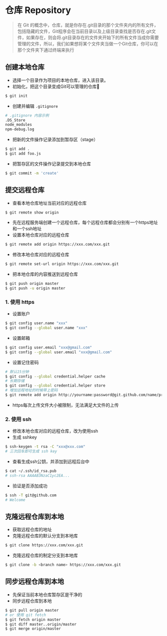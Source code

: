 # 仓库 Repository

> 在 Git 的概念中，仓库，就是你存在.git目录的那个文件夹内的所有文件，包括隐藏的文件，Git程序会在当前目录以及上级目录查找是否存在.git文件，如果存在，则会将.git目录存在的文件夹开始下的所有文件当成你需要管理的文件，所以，我们如果想将某个文件夹当做一个Git仓库，你可以在那个文件夹下通过终端来执行

## 创建本地仓库
* 选择一个目录作为项目的本地仓库，进入该目录。
* 初始化，把这个目录变成Git可以管理的仓库
```bash
$ git init
```
* 创建并编辑 `.gitignore`
```bash
# .gitignore 内容示例
.DS_Store
node_modules
npm-debug.log
```
* 把新的文件操作记录添加到暂存区（stage）
```bash
$ git add .
$ git add foo.js
```
* 把暂存区的文件操作记录提交到本地仓库
```bash
$ git commit -m 'create'
```

## 提交远程仓库
* 查看本地仓库地址当前对应的远程仓库
```bash
$ git remote show origin
```
* 先在远程服务端创建一个远程仓库，每个远程仓库都会分别有一个https地址和一个ssh地址
* 设置本地仓库对应的远程仓库
```bash
$ git remote add origin https://xxx.com/xxx.git
```
* 修改本地仓库对应的远程仓库
```bash
$ git remote set-url origin https://xxx.com/xxx.git
```
* 把本地仓库的内容推送到远程仓库
```bash
$ git push origin master
$ git push -u origin master
```

### 1. 使用 https
* 设置账户
```bash
$ git config user.name "xxx"
$ git config --global user.name "xxx"
```
* 设置邮箱
```bash
$ git config user.email "xxx@gmail.com"
$ git config --global user.email "xxx@gmail.com"
```
* 设置记住密码
```bash
# 默认15分钟
$ git config --global credential.helper cache
# 长期存储
$ git config --global credential.helper store
# 增加远程地址的时候带上密码
$ git remote add origin http://yourname:password@git.github.com/name/project.git
```
* https每次上传文件大小被限制，无法满足大文件的上传

### 2. 使用 ssh
* 修改本地仓库对应的远程仓库，改为使用ssh
* 生成 sshkey
```bash
$ ssh-keygen -t rsa -C "xxx@xxx.com"
# 三次回车即可生成 ssh key
```
* 查看生成ssh公钥，并添加到远程后台中
```bash
$ cat ~/.ssh/id_rsa.pub
# ssh-rsa AAAAB3NzaC1yc2EA...
```
* 验证是否添加成功
```bash
$ ssh -T git@github.com
# Welcome
```

## 克隆远程仓库到本地
* 获取远程仓库的地址
* 克隆远程仓库的默认分支到本地库
```bash
$ git clone https://xxx.com/xxx.git
```
* 克隆远程仓库的制定分支到本地库
```bash
$ git clone -b <branch name> https://xxx.com/xxx.git
```

## 同步远程仓库到本地
* 先保证当前本地仓库暂存区是干净的
* 同步远程仓库到本地
```bash
$ git pull origin master
# or 使用 git fetch
$ git fetch origin master
$ git diff master..origin/master
$ git merge origin/master
```
